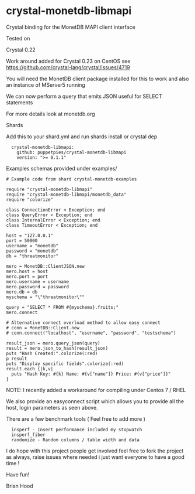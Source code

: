 # crystal-monetdb-libmapi

Crystal binding for the MonetDB MAPI client interface

Tested on

Crystal 0.22

Work around added for Crystal 0.23 on CentOS see https://github.com/crystal-lang/crystal/issues/4719

You will need the MonetDB client package installed for this to work and also an instance of MServer5 running

We can now perform a query that emits JSON useful for SELECT statements

For more details look at monetdb.org

Shards

Add this to your shard.yml and run shards install or crystal dep

```
  crystal-monetdb-libmapi:
    github: puppetpies/crystal-monetdb-libmapi
    version: ">= 0.1.1"

```

Examples schemas provided under examples/

```crystal
# Example code from shard crystal-monetdb-examples

require "crystal-monetdb-libmapi"
require "crystal-monetdb-libmapi/monetdb_data"
require "colorize"

class ConnectionError < Exception; end
class QueryError < Exception; end
class InternalError < Exception; end
class TimeoutError < Exception; end

host = "127.0.0.1"
port = 50000
username = "monetdb"
password = "monetdb"
db = "threatmonitor"

mero = MonetDB::ClientJSON.new
mero.host = host
mero.port = port
mero.username = username
mero.password = password
mero.db = db
myschema = "\"threatmonitor\""

query = "SELECT * FROM #{myschema}.fruits;"
mero.connect

# Alternative connect overload method to allow easy connect
# conn = MonetDB::Client.new
# conn.connect("localhost", "username", "password", "testschema")

result_json = mero.query_json(query)
result = mero.json_to_hash(result_json)
puts "Hash Created:".colorize(:red)
p result
puts "Display specific fields".colorize(:red)
result.each {|k,v|
  puts "Hash Key: #{k} Name: #{v["name"]} Price: #{v["price"]}"
}

```

NOTE: I recently added a workaround for compiling under Centos 7 / RHEL

We also provide an easyconnect script which allows you to provide all the host,
login parameters as seen above.

There are a few benchmark tools ( Feel free to add more )
```
  insperf - Insert performance included my stopwatch
  insperf_fiber
  randomize - Random columns / table width and data
```
  I do hope with this project people get involved feel free to fork the project
  as always, raise issues where needed i just want everyone to have a good time !

Have fun!

Brian Hood
